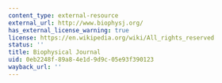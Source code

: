 ```yaml
---
content_type: external-resource
external_url: http://www.biophysj.org/
has_external_license_warning: true
license: https://en.wikipedia.org/wiki/All_rights_reserved
status: ''
title: Biophysical Journal
uid: 0eb2248f-89a8-4e1d-9d9c-05e93f390123
wayback_url: ''
---
```

